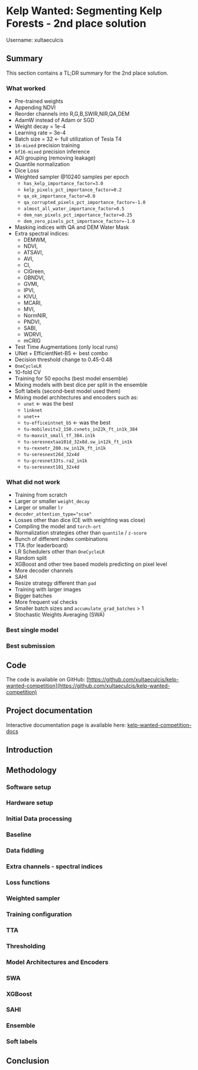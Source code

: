 # Kelp Wanted: Segmenting Kelp Forests - 2nd place solution

Username: xultaeculcis

## Summary

This section contains a TL;DR summary for the 2nd place solution.

### What worked

* Pre-trained weights
* Appending NDVI
* Reorder channels into R,G,B,SWIR,NIR,QA,DEM
* AdamW instead of Adam or SGD
* Weight decay = 1e-4
* Learning rate = 3e-4
* Batch size = 32 <- full utilization of Tesla T4
* `16-mixed` precision training
* `bf16-mixed` precision inference
* AOI grouping (removing leakage)
* Quantile normalization
* Dice Loss
* Weighted sampler @10240 samples per epoch
    * `has_kelp_importance_factor=3.0`
    * `kelp_pixels_pct_importance_factor=0.2`
    * `qa_ok_importance_factor=0.0`
    * `qa_corrupted_pixels_pct_importance_factor=-1.0`
    * `almost_all_water_importance_factor=0.5`
    * `dem_nan_pixels_pct_importance_factor=0.25`
    * `dem_zero_pixels_pct_importance_factor=-1.0`
* Masking indices with QA and DEM Water Mask
* Extra spectral indices:
    * DEMWM,
    * NDVI,
    * ATSAVI,
    * AVI,
    * CI,
    * ClGreen,
    * GBNDVI,
    * GVMI,
    * IPVI,
    * KIVU,
    * MCARI,
    * MVI,
    * NormNIR,
    * PNDVI,
    * SABI,
    * WDRVI,
    * mCRIG
* Test Time Augmentations (only local runs)
* UNet + EfficientNet-B5 <- best combo
* Decision threshold change to 0.45-0.48
* `OneCycleLR`
* 10-fold CV
* Training for 50 epochs (best model ensemble)
* Mixing models with best dice per split in the ensemble
* Soft labels (second-best model used them)
* Mixing model architectures and encoders such as:
    * `unet` <- was the best
    * `linknet`
    * `unet++ `
    * `tu-efficeintnet_b5` <- was the best
    * `tu-mobilevitv2_150.cvnets_in22k_ft_in1k_384`
    * `tu-maxvit_small_tf_384.in1k`
    * `tu-seresnextaa101d_32x8d.sw_in12k_ft_in1k`
    * `tu-rexnetr_200.sw_in12k_ft_in1k`
    * `tu-seresnext26d_32x4d`
    * `tu-gcresnet33ts.ra2_in1k`
    * `tu-seresnext101_32x4d`

### What did not work

* Training from scratch
* Larger or smaller `weight_decay`
* Larger or smaller `lr`
* `decoder_attention_type="scse"`
* Losses other than dice (CE with weighting was close)
* Compiling the model and `torch-ort`
* Normalization strategies other than `quantile` / `z-score`
* Bunch of different index combinations
* TTA (for leaderboard)
* LR Schedulers other than `OneCycleLR`
* Random split
* XGBoost and other tree based models predicting on pixel level
* More decoder channels
* SAHI
* Resize strategy different than `pad`
* Training with larger images
* Bigger batches
* More frequent val checks
* Smaller batch sizes and `accumulate_grad_batches` > 1
* Stochastic Weights Averaging (SWA)

### Best single model


### Best submission


## Code

The code is available on GitHub: [https://github.com/xultaeculcis/kelp-wanted-competition](https://github.com/xultaeculcis/kelp-wanted-competition)

## Project documentation

Interactive documentation page is available here: [kelp-wanted-competition-docs]()

## Introduction

## Methodology

### Software setup

### Hardware setup

### Initial Data processing

### Baseline

### Data fiddling

### Extra channels - spectral indices

### Loss functions

### Weighted sampler

### Training configuration

### TTA

### Thresholding

### Model Architectures and Encoders

### SWA

### XGBoost

### SAHI

### Ensemble

### Soft labels

## Conclusion
